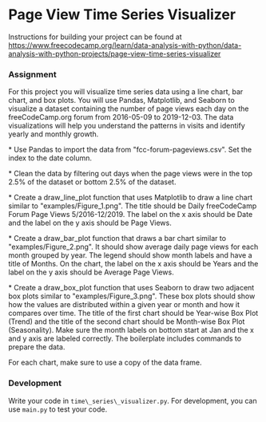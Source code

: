 # Page View Time Series Visualizer

Instructions for building your project can be found at https://www.freecodecamp.org/learn/data-analysis-with-python/data-analysis-with-python-projects/page-view-time-series-visualizer



### Assignment

For this project you will visualize time series data using a line chart, bar chart, and box plots. You will use Pandas, Matplotlib, and Seaborn to visualize a dataset containing the number of page views each day on the freeCodeCamp.org forum from 2016-05-09 to 2019-12-03. The data visualizations will help you understand the patterns in visits and identify yearly and monthly growth.





\*  Use Pandas to import the data from "fcc-forum-pageviews.csv". Set the index to the date column.

\*  Clean the data by filtering out days when the page views were in the top 2.5% of the dataset or bottom 2.5% of the dataset.

\*  Create a draw\_line\_plot function that uses Matplotlib to draw a line chart similar to "examples/Figure\_1.png". The title should be Daily freeCodeCamp Forum Page Views 5/2016-12/2019. The label on the x axis should be Date and the label on the y axis should be Page Views.

\*  Create a draw\_bar\_plot function that draws a bar chart similar to "examples/Figure\_2.png". It should show average daily page views for each month grouped by year. The legend should show month labels and have a title of Months. On the chart, the label on the x axis should be Years and the label on the y axis should be Average Page Views.

\*  Create a draw\_box\_plot function that uses Seaborn to draw two adjacent box plots similar to "examples/Figure\_3.png". These box plots should show how the values are distributed within a given year or month and how it compares over time. The title of the first chart should be Year-wise Box Plot (Trend) and the title of the second chart should be Month-wise Box Plot (Seasonality). Make sure the month labels on bottom start at Jan and the x and y axis are labeled correctly. The boilerplate includes commands to prepare the data.



For each chart, make sure to use a copy of the data frame.



### Development

Write your code in `time\_series\_visualizer.py`. For development, you can use `main.py` to test your code.

